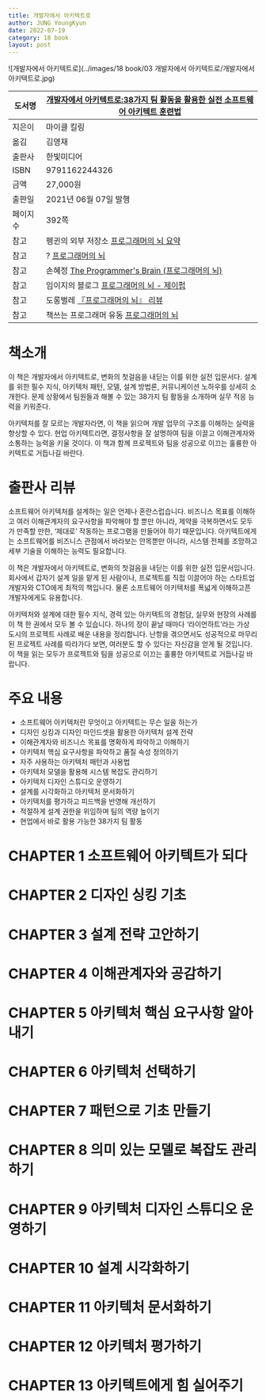 ```yaml
---
title: 개발자에서 아키텍트로
author: JUNG YoungKyun
date: 2022-07-19
category: 18 book
layout: post
---
```


![개발자에서 아키텍트로](../images/18 book/03 개발자에서 아키텍트로/개발자에서 아키텍트로.jpg)

|도서명|[개발자에서 아키텍트로:38가지 팀 활동을 활용한 실전 소프트웨어 아키텍트 훈련법](https://www.hanbit.co.kr/store/books/look.php?p_code=B1705050272)|
|---|---|
|지은이|마이클 킬링|
|옮김|김영재|
|출판사|한빛미디어|
|ISBN|9791162244326|
|금액|27,000원|
|출판일|2021년 06월 07일 발행|
|페이지수|392쪽|
|참고|펭귄의 외부 저장소 [프로그래머의 뇌 요약](https://seungyeop-lee.github.io/blog/post/%ED%94%84%EB%A1%9C%EA%B7%B8%EB%9E%98%EB%A8%B8%EC%9D%98-%EB%87%8C-%EC%9A%94%EC%95%BD/)|
|참고|? [프로그래머의 뇌](https://bookshelf.benelog.net/the-programmer-s-brain/)|
|참고|손혜정 [The Programmer's Brain (프로그래머의 뇌)](https://hjson.tistory.com/m/70)|
|참고|임이지의 블로그 [프로그래머의 뇌 - 제이펍](https://overface.tistory.com/737)|
|참고|도롱벌레 [『프로그래머의 뇌』 리뷰](https://okky.kr/article/1210921)|
|참고|책쓰는 프로그래머 유동 [프로그래머의 뇌](https://brunch.co.kr/@yudong/195)|

# 책소개
이 책은 개발자에서 아키텍트로, 변화의 첫걸음을 내딛는 이를 위한 실전 입문서다. 설계를 위한 필수 지식, 아키텍처 패턴, 모델, 설계 방법론, 커뮤니케이션 노하우를 상세히 소개한다. 문제 상황에서 팀원들과 해볼 수 있는 38가지 팀 활동을 소개하며 실무 적응 능력을 키워준다. 

아키텍처를 잘 모르는 개발자라면, 이 책을 읽으며 개발 업무의 구조를 이해하는 실력을 향상할 수 있다. 현업 아키텍트라면, 결정사항을 잘 설명하여 팀을 이끌고 이해관계자와 소통하는 능력을 키울 것이다. 이 책과 함께 프로젝트와 팀을 성공으로 이끄는 훌륭한 아키텍트로 거듭나길 바란다.

# 출판사 리뷰
소프트웨어 아키텍처를 설계하는 일은 언제나 혼란스럽습니다. 비즈니스 목표를 이해하고 여러 이해관계자의 요구사항을 파악해야 할 뿐만 아니라, 제약을 극복하면서도 모두가 만족할 만한, ‘제대로’ 작동하는 프로그램을 만들어야 하기 때문입니다. 아키텍트에게는 소프트웨어를 비즈니스 관점에서 바라보는 안목뿐만 아니라, 시스템 전체를 조망하고 세부 기술을 이해하는 능력도 필요합니다.

이 책은 개발자에서 아키텍트로, 변화의 첫걸음을 내딛는 이를 위한 실전 입문서입니다. 회사에서 갑자기 설계 일을 맡게 된 사람이나, 프로젝트를 직접 이끌어야 하는 스타트업 개발자와 CTO에게 최적의 책입니다. 물론 소프트웨어 아키텍처를 폭넓게 이해하고픈 개발자에게도 유용합니다.

아키텍처와 설계에 대한 필수 지식, 경력 있는 아키텍트의 경험담, 실무와 현장의 사례를 이 책 한 권에서 모두 볼 수 있습니다. 하나의 장이 끝날 때마다 ‘라이언하트’라는 가상 도시의 프로젝트 사례로 배운 내용을 정리합니다. 난항을 겪으면서도 성공적으로 마무리된 프로젝트 사례를 따라가다 보면, 여러분도 할 수 있다는 자신감을 얻게 될 것입니다. 이 책을 읽는 모두가 프로젝트와 팀을 성공으로 이끄는 훌륭한 아키텍트로 거듭나길 바랍니다.

# 주요 내용
- 소프트웨어 아키텍처란 무엇이고 아키텍트는 무슨 일을 하는가
- 디자인 싱킹과 디자인 마인드셋을 활용한 아키텍처 설계 전략
- 이해관계자와 비즈니스 목표를 명확하게 파악하고 이해하기
- 아키텍처 핵심 요구사항을 파악하고 품질 속성 정의하기
- 자주 사용하는 아키텍처 패턴과 사용법
- 아키텍처 모델을 활용해 시스템 복잡도 관리하기
- 아키텍처 디자인 스튜디오 운영하기
- 설계를 시각화하고 아키텍처 문서화하기
- 아키텍처를 평가하고 피드백을 반영해 개선하기
- 적절하게 설계 권한을 위임하며 팀의 역량 높이기
- 현업에서 바로 활용 가능한 38가지 팀 활동

# CHAPTER 1 소프트웨어 아키텍트가 되다

# CHAPTER 2 디자인 싱킹 기초

# CHAPTER 3 설계 전략 고안하기

# CHAPTER 4 이해관계자와 공감하기

# CHAPTER 5 아키텍처 핵심 요구사항 알아내기

# CHAPTER 6 아키텍처 선택하기

# CHAPTER 7 패턴으로 기초 만들기

# CHAPTER 8 의미 있는 모델로 복잡도 관리하기

# CHAPTER 9 아키텍처 디자인 스튜디오 운영하기

# CHAPTER 10 설계 시각화하기

# CHAPTER 11 아키텍처 문서화하기

# CHAPTER 12 아키텍처 평가하기

# CHAPTER 13 아키텍트에게 힘 실어주기